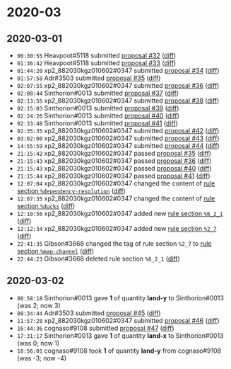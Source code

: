 # 2020-03

## 2020-03-01

* `00:30:55` Heavpoot#5118 submitted [proposal #32](../proposals.md#32) ([diff](https://github.com/Quonauts/Quonauts-7/commit/fa4d08442453f0b5351952e018dc3da8a2728680))
* `01:36:42` Heavpoot#5118 submitted [proposal #33](../proposals.md#33) ([diff](https://github.com/Quonauts/Quonauts-7/commit/0409b844bc87014dbc24efa38a1d0a1c41e9a60d))
* `01:44:20` xp2_882030kgz010602#0347 submitted [proposal #34](../proposals.md#34) ([diff](https://github.com/Quonauts/Quonauts-7/commit/1f9084e4a18c064721a0d859bbea0b021b58eceb))
* `01:57:58` Adr#3503 submitted [proposal #35](../proposals.md#35) ([diff](https://github.com/Quonauts/Quonauts-7/commit/de438866d7fb08d74ae313b2033bd8bc1fb7ad79))
* `02:07:55` xp2_882030kgz010602#0347 submitted [proposal #36](../proposals.md#36) ([diff](https://github.com/Quonauts/Quonauts-7/commit/cc3a83ddc9736d68fd6f886f25793e10bc3aa697))
* `02:08:44` Sinthorion#0013 submitted [proposal #37](../proposals.md#37) ([diff](https://github.com/Quonauts/Quonauts-7/commit/01ab2b4eda4e74a203a7c14ae8ce5bb7fa98dcae))
* `02:13:55` xp2_882030kgz010602#0347 submitted [proposal #38](../proposals.md#38) ([diff](https://github.com/Quonauts/Quonauts-7/commit/721361ef2332d1d36e7f8b7df19f9e773ac4653e))
* `02:15:03` Sinthorion#0013 submitted [proposal #39](../proposals.md#39) ([diff](https://github.com/Quonauts/Quonauts-7/commit/feba545a0a0b6cc95ba729836a139cc59c766df4))
* `02:24:26` Sinthorion#0013 submitted [proposal #40](../proposals.md#40) ([diff](https://github.com/Quonauts/Quonauts-7/commit/ccd62d471cba212e2ba88fa011eae22c23fb8e43))
* `02:33:48` Sinthorion#0013 submitted [proposal #41](../proposals.md#41) ([diff](https://github.com/Quonauts/Quonauts-7/commit/725ffdceb64be023d986d23bba3d759f0ea16186))
* `02:35:35` xp2_882030kgz010602#0347 submitted [proposal #42](../proposals.md#42) ([diff](https://github.com/Quonauts/Quonauts-7/commit/df8ac020901e65f0df62932777a9b34fc79691f3))
* `03:02:00` xp2_882030kgz010602#0347 submitted [proposal #43](../proposals.md#43) ([diff](https://github.com/Quonauts/Quonauts-7/commit/ac02bc9b9ff80c9b7d459a2b98a616edec41dd68))
* `14:55:59` xp2_882030kgz010602#0347 submitted [proposal #44](../proposals.md#44) ([diff](https://github.com/Quonauts/Quonauts-7/commit/287f41be732b429f9bb77ba65b51d59747e37391))
* `21:15:42` xp2_882030kgz010602#0347 passed [proposal #35](../proposals.md#35) ([diff](https://github.com/Quonauts/Quonauts-7/commit/8587c68868cd6316bb01c6fb531f381d4f977186))
* `21:15:43` xp2_882030kgz010602#0347 passed [proposal #36](../proposals.md#36) ([diff](https://github.com/Quonauts/Quonauts-7/commit/199fbbf24e470a50b6f68bc47250c000630cc4d1))
* `21:15:43` xp2_882030kgz010602#0347 passed [proposal #40](../proposals.md#40) ([diff](https://github.com/Quonauts/Quonauts-7/commit/5f502324b2c48de19155ae8ca0db7afc6a6c15fc))
* `21:15:44` xp2_882030kgz010602#0347 passed [proposal #41](../proposals.md#41) ([diff](https://github.com/Quonauts/Quonauts-7/commit/0297d4eb42e038adaca83a44909413e534321e91))
* `12:07:04` xp2_882030kgz010602#0347 changed the content of [rule section `%dependency-resolution`](../rules.md#dependency-resolution) ([diff](https://github.com/Quonauts/Quonauts-7/commit/7c0f7342385ed8e61c021cff0172f25abe49670d))
* `12:07:35` xp2_882030kgz010602#0347 changed the content of [rule section `%ducks`](../rules.md#ducks) ([diff](https://github.com/Quonauts/Quonauts-7/commit/d7e997ab59fa23269babc3fe43a4629dae16952d))
* `12:10:56` xp2_882030kgz010602#0347 added new [rule section `%6_2_1`](../rules.md#6_2_1) ([diff](https://github.com/Quonauts/Quonauts-7/commit/c014c699c4d7b0f9a73d18c96cafbefc1cd8e13b))
* `12:12:34` xp2_882030kgz010602#0347 added new [rule section `%2_7`](../rules.md#2_7) ([diff](https://github.com/Quonauts/Quonauts-7/commit/f25e23eed28d0720e62409ec9134d201b5e883ab))
* `22:41:35` Gibson#3668 changed the tag of rule section `%2_7` to [rule section `%map-channel`](../rules.md#map-channel) ([diff](https://github.com/Quonauts/Quonauts-7/commit/f6eb34047e1a5ddae9a8dc5c5ca883724221adda))
* `22:44:23` Gibson#3668 deleted rule section `%6_2_1` ([diff](https://github.com/Quonauts/Quonauts-7/commit/29e33a7134bf6d8a1f529f316a9baa7ae4923518))

## 2020-03-02

* `00:58:18` Sinthorion#0013 gave **1** of quantity **land-y** to Sinthorion#0013 (was 2; now 3)
* `08:34:44` Adr#3503 submitted [proposal #45](../proposals.md#45) ([diff](https://github.com/Quonauts/Quonauts-7/commit/a02eee4105c4f8eea66e19b802b975f53d61e6e4))
* `11:57:28` xp2_882030kgz010602#0347 submitted [proposal #46](../proposals.md#46) ([diff](https://github.com/Quonauts/Quonauts-7/commit/562e40f764931a810459a9dc16a54533fd8aafac))
* `16:44:36` cognaso#9108 submitted [proposal #47](../proposals.md#47) ([diff](https://github.com/Quonauts/Quonauts-7/commit/67a885008939da197593fb044bd78c53fbd3d7fa))
* `17:31:17` Sinthorion#0013 gave **1** of quantity **land-x** to Sinthorion#0013 (was 0; now 1)
* `18:56:01` cognaso#9108 took **1** of quantity **land-y** from cognaso#9108 (was -3; now -4)

